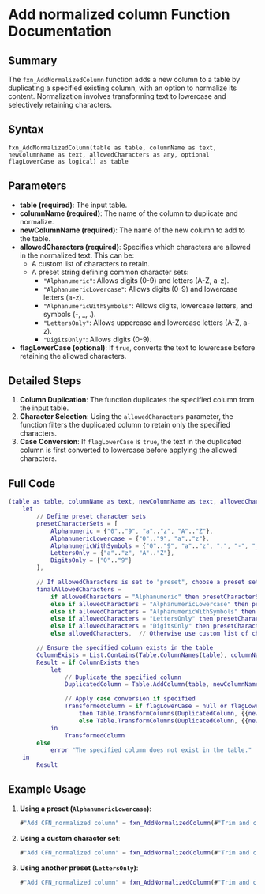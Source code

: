 
# Add normalized column Function Documentation

## Summary
The `fxn_AddNormalizedColumn` function adds a new column to a table by duplicating a specified existing column, with an option to normalize its content. Normalization involves transforming text to lowercase and selectively retaining characters.

## Syntax
```
fxn_AddNormalizedColumn(table as table, columnName as text, newColumnName as text, allowedCharacters as any, optional flagLowerCase as logical) as table
```

## Parameters

- **table (required)**: The input table.
- **columnName (required)**: The name of the column to duplicate and normalize.
- **newColumnName (required)**: The name of the new column to add to the table.
- **allowedCharacters (required)**: Specifies which characters are allowed in the normalized text. This can be:
  - A custom list of characters to retain.
  - A preset string defining common character sets:
    - `"Alphanumeric"`: Allows digits (0-9) and letters (A-Z, a-z).
    - `"AlphanumericLowercase"`: Allows digits (0-9) and lowercase letters (a-z).
    - `"AlphanumericWithSymbols"`: Allows digits, lowercase letters, and symbols (-, _, .).
    - `"LettersOnly"`: Allows uppercase and lowercase letters (A-Z, a-z).
    - `"DigitsOnly"`: Allows digits (0-9).
- **flagLowerCase (optional)**: If `true`, converts the text to lowercase before retaining the allowed characters.

## Detailed Steps
1. **Column Duplication**: The function duplicates the specified column from the input table.
2. **Character Selection**: Using the `allowedCharacters` parameter, the function filters the duplicated column to retain only the specified characters.
3. **Case Conversion**: If `flagLowerCase` is `true`, the text in the duplicated column is first converted to lowercase before applying the allowed characters.

## Full Code

```m
(table as table, columnName as text, newColumnName as text, allowedCharacters as any, optional flagLowerCase as logical) as table =>
    let
        // Define preset character sets
        presetCharacterSets = [
            Alphanumeric = {"0".."9", "a".."z", "A".."Z"},
            AlphanumericLowercase = {"0".."9", "a".."z"},
            AlphanumericWithSymbols = {"0".."9", "a".."z", ".", "-", "_"},
            LettersOnly = {"a".."z", "A".."Z"},
            DigitsOnly = {"0".."9"}
        ],

        // If allowedCharacters is set to "preset", choose a preset set
        finalAllowedCharacters = 
            if allowedCharacters = "Alphanumeric" then presetCharacterSets[Alphanumeric] 
            else if allowedCharacters = "AlphanumericLowercase" then presetCharacterSets[AlphanumericLowercase]
            else if allowedCharacters = "AlphanumericWithSymbols" then presetCharacterSets[AlphanumericWithSymbols]
            else if allowedCharacters = "LettersOnly" then presetCharacterSets[LettersOnly]
            else if allowedCharacters = "DigitsOnly" then presetCharacterSets[DigitsOnly]
            else allowedCharacters,  // Otherwise use custom list of characters

        // Ensure the specified column exists in the table
        ColumnExists = List.Contains(Table.ColumnNames(table), columnName),
        Result = if ColumnExists then
            let
                // Duplicate the specified column
                DuplicatedColumn = Table.AddColumn(table, newColumnName, each Record.Field(_, columnName)),

                // Apply case conversion if specified
                TransformedColumn = if flagLowerCase = null or flagLowerCase = false 
                    then Table.TransformColumns(DuplicatedColumn, {{newColumnName, each Text.Select(_, finalAllowedCharacters), type text}})
                    else Table.TransformColumns(DuplicatedColumn, {{newColumnName, each Text.Select(Text.Lower(_), finalAllowedCharacters), type text}})
            in
                TransformedColumn
        else
            error "The specified column does not exist in the table."
    in
        Result
```

## Example Usage

1. **Using a preset (`AlphanumericLowercase`)**:
    ```m
    #"Add CFN_normalized column" = fxn_AddNormalizedColumn(#"Trim and clean all columns", PARTCODE_ColumnName, "CFN_norm", "AlphanumericLowercase", true)
    ```

2. **Using a custom character set**:
    ```m
    #"Add CFN_normalized column" = fxn_AddNormalizedColumn(#"Trim and clean all columns", PARTCODE_ColumnName, "CFN_norm", {"0".."9", "a".."z", ".", "-", "_"}, true)
    ```

3. **Using another preset (`LettersOnly`)**:
    ```m
    #"Add CFN_normalized column" = fxn_AddNormalizedColumn(#"Trim and clean all columns", PARTCODE_ColumnName, "CFN_norm", "LettersOnly", false)
    ```
